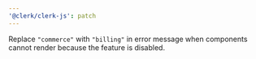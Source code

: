 ```yaml
---
'@clerk/clerk-js': patch
---
```


Replace `"commerce"` with `"billing"` in error message when components cannot render because the feature is disabled.
